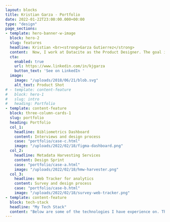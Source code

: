 ```yaml
---
layout: blocks
title: Kristian Garza - Portfolio
date: 2022-01-22T23:00:00.000+00:00
type: "design"
page_sections:
- template: hero-banner-w-image
  block: hero-2
  slug: features
  headline: Kristian <br><strong>Garza Gutierrez</strong>
  content:  Now, I work at Datacite as the Product Designer. The goal is to bring the value of state-of-the-art design thinking practices to the Open Science Community and especially to design state-of-the-art PID services.
  cta:
    enabled: true
    url: https://www.linkedin.com/in/kjgarza
    button_text: 'See on LinkedIn '
  image:
    image: "/uploads/2018/06/21/blob.svg"
    alt_text: Product Shot
# - template: content-feature
#   block: hero-1
#   slug: intro
#   heading: Portfolio
- template: content-feature
  block: three-column-cards-1
  slug: portfolio
  heading: Portfolio
  col_1:
    headline: Bibliometrics Dashboard
    content: Interviews and design process
    case: "portfolio/case-c.html"
    image: "/uploads/2022/02/18/figma-dashboard.png"
  col_2:
    headline: Metadata Harvesting Services
    content: Design Sprint
    case: "portfolio/case-a.html"
    image: "/uploads/2022/02/18/hmw-harvester.png"
  col_3:
    headline: Web Tracker for analytics
    content: Survey and design process
    case: "portfolio/case-b.html"
    image: "/uploads/2022/02/18/survey-web-tracker.png"
- template: content-feature
  block: tech-stack
  headline: "My Tech Stack"
  content: "Below are some of the technologies I have experience on. This is not an exhaustive list."
---
```

